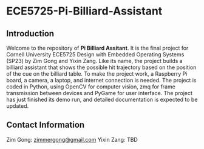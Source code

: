 # ECE5725-Pi-Billiard-Assistant

## Introduction
Welcome to the repository of **Pi Billiard Assitant**. It is the final project for Cornell University ECE5725 Design with Embedded Operating Systems (SP23) by Zim Gong and Yixin Zang. Like its name, the project builds a billiard assistant that shows the possible hit trajectory based on the position of the cue on the billiard table. To make the project work, a Raspberry Pi board, a camera, a laptop, and internet connection is needed. The project is coded in Python, using OpenCV for computer vision, zmq for frame transmission between devices and PyGame for user interface. The project has just finished its demo run, and detailed documentation is expected to be updated. 

## Contact Information
Zim Gong: zimmergong@gmail.com
Yixin Zang: TBD
